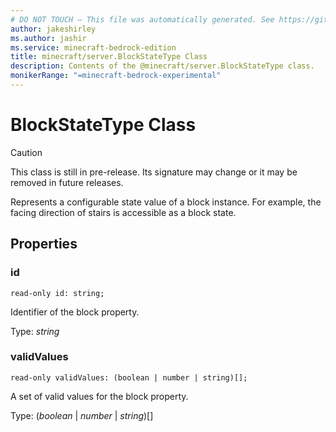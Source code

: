 ```yaml
---
# DO NOT TOUCH — This file was automatically generated. See https://github.com/mojang/minecraftapidocsgenerator to modify descriptions, examples, etc.
author: jakeshirley
ms.author: jashir
ms.service: minecraft-bedrock-edition
title: minecraft/server.BlockStateType Class
description: Contents of the @minecraft/server.BlockStateType class.
monikerRange: "=minecraft-bedrock-experimental"
---
```

# BlockStateType Class

> [!CAUTION]
> This class is still in pre-release.  Its signature may change or it may be removed in future releases.

Represents a configurable state value of a block instance.  For example, the facing direction of stairs is accessible as a block state. 

## Properties

### **id**
`read-only id: string;`

Identifier of the block property.

Type: *string*

### **validValues**
`read-only validValues: (boolean | number | string)[];`

A set of valid values for the block property.

Type: (*boolean* | *number* | *string*)[]
